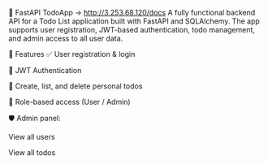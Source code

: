 📝 FastAPI TodoApp -> http://3.253.68.120/docs
A fully functional backend API for a Todo List application built with FastAPI and SQLAlchemy.
The app supports user registration, JWT-based authentication, todo management, and admin access to all user data.

🚀 Features
✅ User registration & login

🔐 JWT Authentication

📝 Create, list, and delete personal todos

👤 Role-based access (User / Admin)

🛡️ Admin panel:

View all users

View all todos

